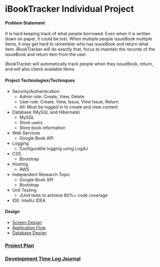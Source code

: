 
# iBookTracker Individual Project

#### Problem Statement

It is hard keeping track of what people borrowed. Even when it is written down on paper, it could be lost. When multiple people issueBook
multiple items, it may get hard to remember who has issueBook and return what item. iBookTracker will do exactly that, focus to 
maintain the records of the issueBook and return item from the user.

iBookTracker will automatically track people when they issueBook, return, and will also check available items.
 
#### Project Technologies/Techniques

* Security/Authentication
    * Admin role: Create, View, Delete
    * User role: Create, View, Issue, View Issue, Return
    * All: Must be logged in to create and view content
* Database (MySQL and Hibernate)
    * MySQL
    * Store users
    * Store book information
* Web Services
    * Google Book API
* Logging 
    * Configurable logging using Log4J
* CSS
    * Bootstrap
* Hosting
    * AWS
* Independent Research Topic
    * Google Book API
    * Bootstrap
* Unit Testing 
    * JUnit tests to achieve 80%+ code coverage
* IDE: IntelliJ IDEA


#### Design

* [Screen Design](ScreenDesign.md)
* [Application Flow](DesignDocuments/ApplicationFlow.md)
* [Database Design](DesignDocuments/databasaScreen.png)

### [Project Plan](ProjectPlan.md)
### [Development Time Log Journal](TimeLog.md)
